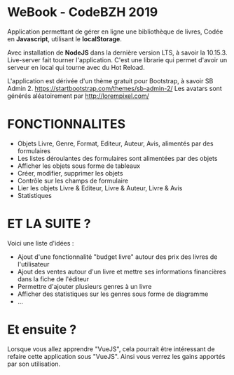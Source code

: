 # WeBook - CodeBZH 2019

Application permettant de gérer en ligne une bibliothèque de livres,
Codée en **Javascript**, utilisant le **localStorage**.

Avec installation de **NodeJS** dans la dernière version LTS, à savoir la 10.15.3.
Live-server fait tourner l'application. C'est une librarie qui permet d'avoir un serveur en local qui tourne avec du Hot Reload.

L'application est dérivée d'un thème gratuit pour Bootstrap, à savoir SB Admin 2.
https://startbootstrap.com/themes/sb-admin-2/
Les avatars sont générés aléatoirement par http://lorempixel.com/



# FONCTIONNALITES
 - Objets Livre, Genre, Format, Editeur, Auteur, Avis,        alimentés par des formulaires 
 - Les listes déroulantes des formulaires sont alimentées par des   objets
 - Afficher les objets sous forme de tableaux
 - Créer, modifier, supprimer les objets
 - Contrôle sur les champs de formulaire
 - Lier les objets Livre & Editeur, Livre & Auteur, Livre & Avis
 - Statistiques

# ET LA SUITE ?
Voici une liste d'idées :

 - Ajout d'une fonctionnalité "budget livre" autour des prix des livres de l'utilisateur
 - Ajout des ventes autour d'un livre et mettre ses informations
   financières dans la fiche de l'éditeur
 - Permettre d'ajouter plusieurs genres à un livre
 - Afficher des statistiques sur les genres sous forme de diagramme
 - ...

# Et ensuite ?
Lorsque vous allez apprendre "VueJS", cela pourrait être intéressant de refaire cette application sous "VueJS". Ainsi vous verrez les gains apportés par son utilisation.
<!--stackedit_data:
eyJoaXN0b3J5IjpbMjMwNTUyMzQ5LDE1MTI1MDkxMzFdfQ==
-->